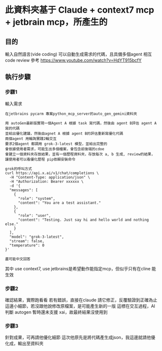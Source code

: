 # 此資料夾基于 Claude + context7 mcp + jetbrain mcp，所產生的

## 目的
輸入自然語言(vide coding) 可以自動生成需求的代碼，且具備多個agent 相互code review
參考 https://www.youtube.com/watch?v=HdYT915bcfY
## 執行步驟
### 步驟1
輸入需求
```
在jetbrains pycarm 專案python_mcp_server的auto_gen_gemini資料夾

用 autoGen最新版實現一個Agent A 根據 task 寫代碼，然後由 agent B評估 agent A寫的代碼
並給出優化建議，然後由agnet A 根據 agent B的評估重新寫優化代碼
兩個agent 用輪詢實踐2輪交互
要求2個agent 都調用 grok-3-latest 模型，並給出完整的
會依據使用者需求，可能生出多個檔案，會包含前後端的cdoe
會建立一個資料夾存放結果，並有一個歷程資料夾，存放每次 a, b 生成, review的結果，讓使用者可以看優化歷程 pip依賴安裝命令

grok的呼叫方式
curl https://api.x.ai/v1/chat/completions \
  -H "Content-Type: application/json" \
  -H "Authorization: Bearer xxxxxx \
  -d '{
  "messages": [
    {
      "role": "system",
      "content": "You are a test assistant."
    },
    {
      "role": "user",
      "content": "Testing. Just say hi and hello world and nothing else."
    }
  ],
  "model": "grok-3-latest",
  "stream": false,
  "temperature": 0
}'

盡可能中文回答

```
其中 use context7, use jetbrains是希望動作能指定mcp，但似乎只有在cline 能生效

### 步驟2
確認結果，實際跑看看
若有錯誤，直接在claude 請它修正，反覆驗證到正確為止
這邊小細節，若沒跟他說修改原檔案，是可能產生新的一版
這標在交互過程，AI判斷 autogen 暫時還未支援 xai，故最終結果沒使用到

### 步驟3
針對成果，可再請他優化細節
這次他原先是將代碼產生成json，我這邊就請他優化成，輸出至資料夾
